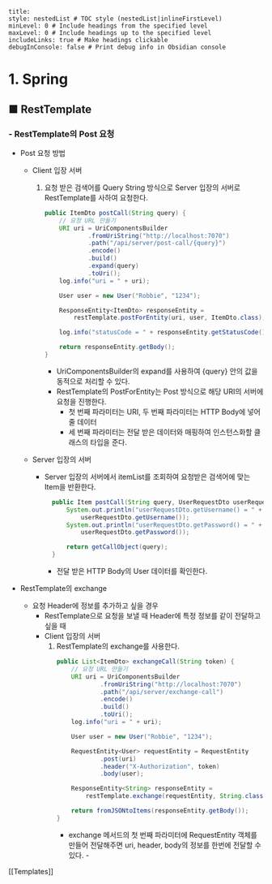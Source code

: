 ```table-of-contents
title: 
style: nestedList # TOC style (nestedList|inlineFirstLevel)
minLevel: 0 # Include headings from the specified level
maxLevel: 0 # Include headings up to the specified level
includeLinks: true # Make headings clickable
debugInConsole: false # Print debug info in Obsidian console
```

# 1. Spring
## ■ RestTemplate

### - RestTemplate의 Post 요청
- Post 요청 방법
	- Client 입장 서버
	     1. 요청 받은 검색어를 Query String 방식으로 Server 입장의 서버로 RestTemplate를 사하여 요청한다.
	        ``` java
	        public ItemDto postCall(String query) {
			    // 요청 URL 만들기
			    URI uri = UriComponentsBuilder
			            .fromUriString("http://localhost:7070")
			            .path("/api/server/post-call/{query}")
			            .encode()
			            .build()
			            .expand(query)
			            .toUri();
			    log.info("uri = " + uri);

			    User user = new User("Robbie", "1234");

			    ResponseEntity<ItemDto> responseEntity = 
					restTemplate.postForEntity(uri, user, ItemDto.class);

			    log.info("statusCode = " + responseEntity.getStatusCode());

			    return responseEntity.getBody();
			}
			```
			- UriComponentsBuilder의 expand를 사용하여 {query} 안의 값을 동적으로 처리할 수 있다.
			- RestTemplate의 PostForEntity는 Post 방식으로 해당 URI의 서버에 요청을 진행한다.
				- 첫 번째 파라미터는 URI, 두 번째 파라미터는 HTTP Body에 넣어줄 데이터
				- 세 번째 파라미터는 전달 받은 데이터와 매핑하여 인스턴스화할 클래스의 타입을 준다.
				  
	- Server 입장의 서버
		- Server 입장의 서버에서 itemList를 조회하여 요청받은 검색어에 맞는 Item을 반환한다.
		  ``` java
			public Item postCall(String query, UserRequestDto userRequestDto) {
			    System.out.println("userRequestDto.getUsername() = " + 
					userRequestDto.getUsername());
			    System.out.println("userRequestDto.getPassword() = " + 
				    userRequestDto.getPassword());

			    return getCallObject(query);
			}
			```
			- 전달 받은 HTTP Body의 User 데이터를 확인한다.
			  

- RestTemplate의 exchange
	- 요청 Header에 정보를 추가하고 싶을 경우
		- RestTemplate으로 요청을 보낼 때 Header에 특정 정보를 같이 전달하고 싶을 때
		- Client 입장의 서버
		     1. RestTemplate의 exchange를 사용한다.
		        ``` java
		        public List<ItemDto> exchangeCall(String token) {
				    // 요청 URL 만들기
				    URI uri = UriComponentsBuilder
				            .fromUriString("http://localhost:7070")
				            .path("/api/server/exchange-call")
				            .encode()
				            .build()
				            .toUri();
				    log.info("uri = " + uri);

				    User user = new User("Robbie", "1234");

				    RequestEntity<User> requestEntity = RequestEntity
				            .post(uri)
				            .header("X-Authorization", token)
				            .body(user);

				    ResponseEntity<String> responseEntity = 
					    restTemplate.exchange(requestEntity, String.class);

				    return fromJSONtoItems(responseEntity.getBody());
				}
				```
				- exchange 메서드의 첫 번째 파라미터에 RequestEntity 객체를 만들어 전달해주면 uri, header, body의 정보를 한번에 전달할 수 있다.
			   - 






[[Templates]]
